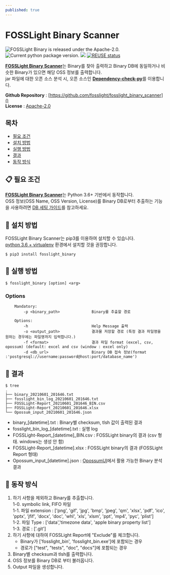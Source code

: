 ```yaml
---
published: true
---
```

# FOSSLight Binary Scanner

<img src="https://img.shields.io/pypi/l/fosslight_binary" alt="FOSSLight Binary is released under the Apache-2.0." /> <img src="https://img.shields.io/pypi/v/fosslight_binary" alt="Current python package version." /> <img src="https://img.shields.io/pypi/pyversions/fosslight_binary" /> [![REUSE status](https://api.reuse.software/badge/github.com/fosslight/fosslight_binary_scanner)](https://api.reuse.software/info/github.com/fosslight/fosslight_binary_scanner)

[**FOSSLight Binary Scanner**](https://github.com/fosslight/fosslight_binary_scanner)는 Binary를 찾아 출력하고 Binary DB에 동일하거나 비슷한 Binary가 있으면 해당 OSS 정보를 출력합니다.    
jar 파일에 대한 오픈 소스 분석 시, 오픈 소스인 [**Dependency-check-py**](https://github.com/jhermann/dependency-check-py)를 이용합니다.   
   
**Github Repository** : [https://github.com/fosslight/fosslight_binary_scanner]()  
**License** : [Apache-2.0](https://github.com/fosslight/fosslight_binary_scanner/blob/main/LICENSE)

## 목차
- [필요 조건](#-필요-조건)
- [설치 방법](#-설치-방법)
- [실행 방법](#-실행-방법)
- [결과](#-결과)
- [동작 방식](#-동작-방식)


## 📋 필요 조건
[**FOSSLight Binary Scanner**](https://github.com/fosslight/fosslight_binary_scanner)는 Python 3.6+ 기반에서 동작합니다.  
OSS 정보(OSS Name, OSS Version, License)를 Binary DB로부터 추출하는 기능을 사용하려면 [DB 세팅 가이드](etc/binary_db.md)를 참고하세요.

## 🎉 설치 방법
FOSSLight Binary Scanner는 pip3를 이용하여 설치할 수 있습니다.     
[python 3.6 + virtualenv](etc/guide_virtualenv.md) 환경에서 설치할 것을 권장합니다.

```
$ pip3 install fosslight_binary
```

## 🚀 실행 방법
````
$ fosslight_binary [option] <arg>
````    

### Options
````
    Mandatory:
        -p <binary_path>              Binary를 추출할 경로

    Options:
        -h                            Help Message 출력
        -o <output_path>              결과물 저장할 경로 (특정 결과 파일명을 원하는 경우에는 파일명까지 입력합니다.)
        -f <format>                   결과 파일 format (excel, csv, opossum) (default: excel and csv (window : excel only)
        -d <db_url>                   Binary DB 접속 정보(format :'postgresql://username:password@host:port/database_name')
```` 

## 📁 결과

```
$ tree
.
├── binary_20210601_201646.txt
├── fosslight_bin_log_20210601_201646.txt
├── FOSSLight-Report_20210601_201646_BIN.csv
├── FOSSLight-Report_20210601_201646.xlsx
└── Opossum_input_20210601_201646.json

```
- binary_[datetime].txt : Binary별 checksum, tlsh 값이 출력된 결과
- fosslight_bin_log_[datetime].txt : 실행 log
- FOSSLight-Report_[datetime]_BIN.csv : FOSSLight binary의 결과 (csv 형태. windows는 생성 안 함)
- FOSSLight-Report_[datetime].xlsx : FOSSLight binary의 결과 (FOSSLight Report 형태)    
- Opossum_input_[datetime].json : [OpossumUI](https://github.com/opossum-tool/OpossumUI)에서 활용 가능한 Binary 분석 결과     

## 🧐 동작 방식
1. 하기 사항을 제외하고 Binary를 추출합니다.    
    1-0. symbolic link, FIFO 파일    
    1-1. 파일 extension : ['png', 'gif', 'jpg', 'bmp', 'jpeg', 'qm', 'xlsx', 'pdf', 'ico', 'pptx', 'jfif', 'docx',
                         'doc', 'whl', 'xls', 'xlsm', 'ppt', 'mp4', 'pyc', 'plist']            
    1-2. 파일 Type : ['data','timezone data', 'apple binary property list']    
    1-3. 경로 : ['.git']    
2. 하기 사항에 대하여 FOSSLight Report에 "Exclude"를 체크합니다.     
     - Binary가 ['fosslight_bin', 'fosslight_bin.exe']에 포함되는 경우           
     - 경로가 ["test", "tests", "doc", "docs"]에 포함되는 경우     
3. Binary별 checksum과 tlsh를 출력합니다.     
4. OSS 정보를 Binary DB로 부터 불러옵니다.       
5. Output 파일을 생성합니다.    
